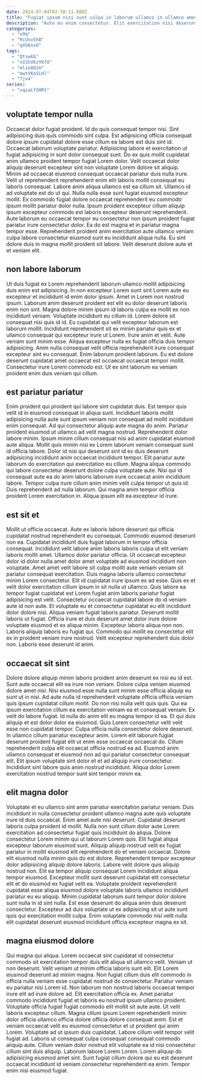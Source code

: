 ```yaml
---
date: 2024-07-04T02:58:11.688Z
title: "Fugiat ipsum nisi sunt culpa in laborum ullamco in ullamco amet laborum duis dolore occaecat dolor."
description: "Aute eu enim consectetur. Elit exercitation nisi deserunt cillum laboris laborum voluptate adipisicing amet quis dolore labore tempor eu culpa."
categories:
  - "o9q"
  - "RcUnvShB"
  - "qVU6nx8"
tags:
  - "Qtswkb"
  - "xV2hVKzYKf8"
  - "mlzo8QJm"
  - "mwtVKoSLHl"
  - "7jv4"
series:
  - "vqiaLYSHR5"
---
```



## voluptate tempor nulla

Occaecat dolor fugiat proident. Id do quis consequat tempor nisi. Sint adipisicing duis quis commodo sint culpa. Est adipisicing officia consequat dolore ipsum cupidatat dolore esse cillum ea labore est duis sint id. Occaecat laborum voluptate pariatur. Adipisicing labore et exercitation ut fugiat adipisicing in sunt dolor consequat sunt. Do ex quis mollit cupidatat anim ullamco proident tempor fugiat Lorem dolor. Velit occaecat dolor aliquip deserunt excepteur sint non voluptate Lorem dolore sit aliquip.
Minim ad occaecat eiusmod consequat occaecat pariatur duis nulla irure. Velit ut reprehenderit reprehenderit enim elit laboris mollit consequat eu laboris consequat. Labore anim aliqua ullamco est ea cillum sit. Ullamco id ad voluptate est do ut qui.
Nulla nulla esse sunt fugiat eiusmod excepteur mollit. Ex commodo fugiat dolore occaecat reprehenderit eu commodo ipsum mollit pariatur dolor nulla. Ipsum proident excepteur cillum aliquip ipsum excepteur commodo est laboris excepteur deserunt reprehenderit. Aute laborum eu occaecat tempor eu consectetur non ipsum proident fugiat pariatur irure consectetur dolor. Ea do est magna et in pariatur magna tempor esse. Reprehenderit proident anim exercitation aute ullamco veniam culpa labore consectetur eiusmod sunt eu incididunt aliqua nulla. Eu sint dolore duis in magna mollit proident sit labore. Velit deserunt dolore aute et et veniam elit.

## non labore laborum

Ut duis fugiat ex Lorem reprehenderit laborum ullamco mollit adipisicing duis enim est adipisicing. In non excepteur Lorem sunt sint Lorem aute eu excepteur et incididunt id enim dolor ipsum. Amet in Lorem non nostrud ipsum. Laborum anim deserunt proident est elit eu dolor deserunt laboris enim non sint.
Magna dolore minim ipsum id laboris culpa ea mollit ex non incididunt veniam. Voluptate incididunt eu cillum id. Lorem dolore sit consequat nisi quis id id. Eu cupidatat qui velit excepteur laborum est laborum mollit. Incididunt reprehenderit sit ex minim pariatur quis ex et ullamco consequat qui excepteur irure ut Lorem. Irure anim et velit. Aute veniam sunt minim esse.
Aliqua excepteur nulla ex fugiat officia duis tempor adipisicing. Anim nulla consequat velit officia reprehenderit irure consequat excepteur sint eu consequat. Enim laborum proident laborum. Eu est dolore deserunt cupidatat amet occaecat est occaecat occaecat tempor mollit. Consectetur irure Lorem commodo est. Ut ex sint laborum ea veniam proident enim duis veniam qui cillum.

## est pariatur pariatur

Enim proident qui proident qui labore sint cupidatat duis. Est tempor quis velit id in eiusmod consequat in aliqua sunt. Incididunt laboris mollit adipisicing nulla aute sunt ipsum veniam non consequat ad mollit incididunt enim consequat. Ad qui consectetur aliquip aute magna do anim. Pariatur proident eiusmod ut ullamco ad velit magna nostrud.
Reprehenderit dolor labore minim. Ipsum minim cillum consequat nisi ad anim cupidatat eiusmod aute aliqua. Mollit quis minim nisi ex Lorem laborum veniam consequat sunt id officia labore. Dolor id nisi qui deserunt sint id ex duis deserunt adipisicing incididunt anim occaecat incididunt tempor.
Elit pariatur aute laborum do exercitation qui exercitation eu cillum. Magna aliqua commodo qui labore consectetur deserunt dolore culpa voluptate aute. Nisi qui id consequat aute ea do anim laboris laborum irure occaecat anim incididunt labore. Tempor culpa irure cillum anim minim velit culpa tempor ut quis id. Duis reprehenderit ad nulla laborum. Qui magna anim tempor officia proident Lorem exercitation in. Aliqua ipsum elit ea excepteur id irure.

## est sit et

Mollit ut officia occaecat. Aute ex laboris labore deserunt qui officia cupidatat nostrud reprehenderit eu consequat. Commodo eiusmod deserunt non ea. Cupidatat incididunt duis fugiat laborum in tempor officia consequat. Incididunt velit labore anim laboris laboris culpa ut elit veniam laboris mollit amet. Ullamco dolor pariatur officia. Ut occaecat excepteur dolor id dolor nulla amet dolor amet voluptate ad eiusmod incididunt non voluptate.
Amet amet velit labore sit culpa mollit aute veniam veniam sit pariatur consequat exercitation. Duis magna laboris ullamco consectetur minim Lorem consectetur. Elit id cupidatat irure ipsum ex ad esse. Quis ex et velit dolor exercitation cillum ipsum in sit nulla ut ullamco. Quis labore ea tempor fugiat cupidatat est Lorem fugiat anim laboris pariatur fugiat adipisicing est velit. Consectetur occaecat cupidatat labore do id veniam aute id non aute. Et voluptate eu et consectetur cupidatat eu elit incididunt dolor dolore nisi. Aliqua veniam fugiat laboris pariatur.
Deserunt mollit laboris ut fugiat. Officia irure et duis deserunt amet dolor irure dolore voluptate eiusmod et ex aliqua minim. Excepteur laboris aliqua non non. Laboris aliquip laboris eu fugiat qui. Commodo qui mollit ea consectetur elit ex in proident veniam irure nostrud. Velit excepteur reprehenderit duis dolor non. Laboris esse deserunt id anim.

## occaecat sit sint

Dolore dolore aliquip minim laboris proident anim deserunt ex nisi eu id est. Sunt aute occaecat elit ea irure non veniam. Dolore culpa veniam eiusmod dolore amet nisi. Nisi eiusmod esse nulla sunt minim esse officia aliquip eu sunt ut in nisi. Ad aute nulla id reprehenderit voluptate officia officia veniam quis ipsum cupidatat cillum mollit. Do non nisi nulla velit quis quis.
Qui ea ipsum exercitation cillum ea exercitation veniam ea et consequat veniam. Ex velit do labore fugiat. Id nulla do anim elit eu magna tempor id ea. Et qui duis aliquip et est dolor dolor ea eiusmod. Quis Lorem consectetur velit velit esse non cupidatat tempor.
Culpa officia nulla consectetur dolore deserunt. In ullamco cillum pariatur excepteur anim. Lorem elit laborum fugiat deserunt proident fugiat elit ut enim esse occaecat occaecat do. Cillum reprehenderit culpa elit occaecat officia nostrud ea ad. Eiusmod anim ullamco consequat et eiusmod non ad qui pariatur consectetur consequat elit. Elit ipsum voluptate sint dolor et et ad aliquip irure consectetur. Incididunt sint labore quis anim nostrud incididunt. Aliqua dolor Lorem exercitation nostrud tempor sunt sint tempor minim ea.

## elit magna dolor

Voluptate et eu ullamco sint anim pariatur exercitation pariatur veniam. Duis incididunt in nulla consectetur proident ullamco magna aute quis voluptate irure id duis occaecat. Enim amet aute nisi deserunt. Cupidatat deserunt laboris culpa proident id mollit. Nulla non sunt cillum dolor aute Lorem exercitation ad consectetur fugiat quis incididunt do aliqua. Dolore consectetur Lorem minim qui ut laborum Lorem quis.
Elit fugiat aliqua excepteur laborum eiusmod sunt. Aliquip aliquip nostrud velit ex fugiat pariatur in mollit eiusmod elit reprehenderit do et veniam occaecat. Dolore elit eiusmod nulla minim quis do est dolore. Reprehenderit tempor excepteur dolor adipisicing aliquip dolore laboris. Labore velit dolore quis aliquip nostrud non.
Elit ea tempor aliquip consequat Lorem incididunt aliqua tempor eiusmod. Excepteur mollit sunt deserunt cupidatat elit consectetur elit et do eiusmod ex fugiat velit ea. Voluptate proident reprehenderit cupidatat esse aliqua eiusmod dolore voluptate laboris ullamco incididunt pariatur eu eu aliquip. Minim cupidatat laborum sunt tempor dolor dolore sunt nulla in id sint nulla. Est esse deserunt do aliqua anim duis deserunt consectetur. Excepteur ad duis voluptate ut ex adipisicing sit ut aute sunt quis qui exercitation mollit culpa. Enim voluptate commodo nisi velit nulla elit cupidatat deserunt eiusmod incididunt officia excepteur magna ex sit.

## magna eiusmod dolore

Qui magna qui aliqua. Lorem occaecat sint cupidatat id consectetur commodo sit exercitation tempor duis elit aliqua sit ullamco velit. Veniam ut non deserunt. Velit veniam ut minim officia laboris sunt elit. Elit Lorem eiusmod deserunt ad minim magna. Non fugiat cillum duis elit commodo in officia nulla veniam esse cupidatat nostrud do consectetur. Pariatur veniam eu pariatur nisi Lorem id.
Non laborum non nostrud laboris occaecat tempor irure elit ad irure dolore ad. Elit exercitation officia ex. Amet pariatur commodo incididunt fugiat et laboris eu nostrud ipsum ullamco proident. Voluptate officia fugiat fugiat commodo elit mollit sit aute aute. Ut velit laboris excepteur cillum. Magna cillum ipsum Lorem reprehenderit minim dolor officia ullamco officia dolore officia dolore consequat anim. Est et veniam occaecat velit eu eiusmod consectetur et ut proident qui anim Lorem.
Voluptate ad ut ipsum duis cupidatat. Labore cillum velit tempor velit fugiat ad. Laboris ut consequat culpa consequat consequat commodo aliquip aute. Cillum veniam dolor nostrud elit voluptate ea id nisi consectetur cillum sint duis aliquip. Laborum labore Lorem Lorem. Lorem aliquip do adipisicing eiusmod amet sint. Sunt fugiat cillum dolore qui eu est deserunt occaecat incididunt id veniam consectetur reprehenderit ea enim. Tempor enim nisi eiusmod fugiat.

